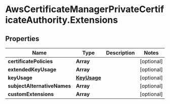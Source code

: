 # AwsCertificateManagerPrivateCertificateAuthority.Extensions

## Properties

Name | Type | Description | Notes
------------ | ------------- | ------------- | -------------
**certificatePolicies** | **Array** |  | [optional] 
**extendedKeyUsage** | **Array** |  | [optional] 
**keyUsage** | [**KeyUsage**](KeyUsage.md) |  | [optional] 
**subjectAlternativeNames** | **Array** |  | [optional] 
**customExtensions** | **Array** |  | [optional] 


